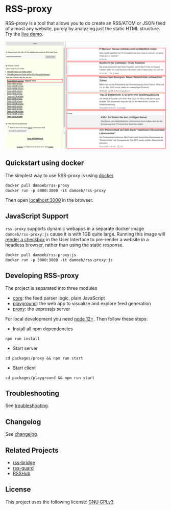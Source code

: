 # RSS-proxy

RSS-proxy is a tool that allows you to do create an RSS/ATOM or JSON feed of almost any website, 
purely by analyzing just the static HTML structure. Try the [live demo](https://rssproxy-v1.migor.org/). 

![Playground](https://github.com/damoeb/rss-proxy/raw/master/docs/rssproxy-candidates.png "Playground")

## Quickstart using docker

The simplest way to use RSS-proxy is using [docker](https://docs.docker.com/install/)

```
docker pull damoeb/rss-proxy
docker run -p 3000:3000 -it damoeb/rss-proxy
```

Then open [localhost:3000](http://localhost:3000) in the browser.

## JavaScript Support
`rss-proxy` supports dynamic webapps in a separate docker image `damoeb/rss-proxy:js` cause it is with 1GB quite large. Running this image will [render a checkbox](https://github.com/damoeb/rss-proxy/blob/master/docs/js-support.png) in the User Interface to pre-render a website in a headless browser, rather than using the static response.

```
docker pull damoeb/rss-proxy:js
docker run -p 3000:3000 -it damoeb/rss-proxy:js
```

## Developing RSS-proxy

The project is separated into three modules
- [core](packages/core/README.md): the feed parser logic, plain JavaScript
- [playground](packages/playground/README.md): the web app to visualize and explore feed generation
- [proxy](packages/proxy/README.md): the expressjs server

For local development you need [node 12+](https://nodejs.org/en/). Then follow these steps:

- Install all npm dependencies
```
npm run install

```

- Start server
```
cd packages/proxy && npm run start

```

- Start client
```
cd packages/playground && npm run start

```


## Troubleshooting

See [troubleshooting](troubleshooting.md).

## Changelog

See [changelog](changelog.md).


## Related Projects

* [rss-bridge](https://github.com/RSS-Bridge/rss-bridge)
* [rss-guard](https://github.com/martinrotter/rssguard)
* [RSSHub](https://github.com/DIYgod/RSSHub) 

## License

This project uses the following license: [GNU GPLv3](https://www.gnu.org/licenses/gpl-3.0.en.html).
